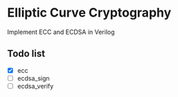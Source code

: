 # Elliptic Curve Cryptography
Implement ECC and ECDSA in Verilog

## Todo list
- [x] ecc
- [ ] ecdsa_sign
- [ ] ecdsa_verify